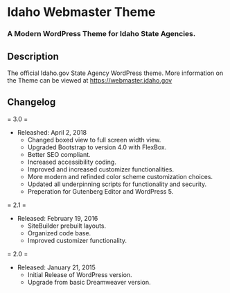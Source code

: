 # Idaho Webmaster Theme

### A Modern WordPress Theme for Idaho State Agencies.

Description
---------------
The official Idaho.gov State Agency WordPress theme.  More information on the Theme can be viewed at https://webmaster.idaho.gov

Changelog
---------------
= 3.0 =
* Releashed: April 2, 2018
    - Changed boxed view to full screen width view.
    - Upgraded Bootstrap to version 4.0 with FlexBox.
    - Better SEO compliant.
    - Increased accessibility coding.
    - Improved and increased customizer functionalities.
    - More modern and refinded color scheme customization choices.
    - Updated all underpinning scripts for functionality and security.
    - Preperation for Gutenberg Editor and WordPress 5.

= 2.1 =
* Released: February 19, 2016
    - SiteBuilder prebuilt layouts.
    - Organized code base.
    - Improved customizer functionality.

= 2.0 =
* Released: January 21, 2015
    - Initial Release of WordPress version.
    - Upgrade from basic Dreamweaver version.
